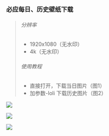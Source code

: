 ### 必应每日、历史壁纸下载

>###### 分辨率
>* 1920x1080（无水印）
>* 4k（无水印）
>
>###### 使用教程
>
>* 直接打开，下载当日图片（图1）
>* 加参数-loli 下载历史图片（图2）

![](https://dd-static.jd.com/ddimg/jfs/t1/209519/6/9962/71185/6199063eE59daab61/cc27928828810ae8.png)

![](https://dd-static.jd.com/ddimg/jfs/t1/204550/24/13752/22835/6199063eE63ac1409/2c758ff0b68b9cfa.png)

![](https://dd-static.jd.com/ddimg/jfs/t1/144307/2/19728/186112/6199063eE9d0abfa7/3f22cd180945eef5.png)

